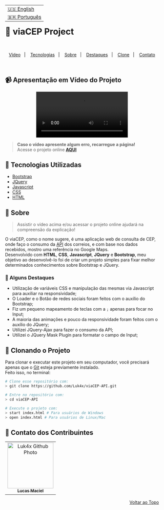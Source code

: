 <table align="right">
  <tr>
    <td>
      <a href="readme-en.md">🇺🇸 English</a>
    </td>
  </tr>
  <tr>
    <td>
      <a href="README.md">🇧🇷 Português</a>
    </td>
  </tr>
</table>
<br>

# 📮 viaCEP Project

<br>
<p align="center">
  <a href="#-apresentação-em-vídeo-do-projeto">Vídeo</a>&nbsp;&nbsp;&nbsp;|&nbsp;&nbsp;&nbsp;
  <a href="#-tecnologias-utilizadas">Tecnologias</a>&nbsp;&nbsp;&nbsp;|&nbsp;&nbsp;&nbsp;
  <a href="#-sobre">Sobre</a>&nbsp;&nbsp;&nbsp;|&nbsp;&nbsp;&nbsp;
  <a href="#-alguns-destaques">Destaques</a>&nbsp;&nbsp;&nbsp;|&nbsp;&nbsp;&nbsp;
  <a href="#-clonando-o-projeto">Clone</a>&nbsp;&nbsp;&nbsp;|&nbsp;&nbsp;&nbsp;
  <a href="#-contato-dos-contribuintes">Contato</a>
</p>
<br>

## 📹 Apresentação em Vídeo do Projeto
<div align="center">
  <video src="https://user-images.githubusercontent.com/86276393/173253896-43955339-98aa-43d9-9213-6ef4583f19ba.mp4">
</div>

> **Caso o vídeo apresente algum erro, recarregue a página!**<br>
> Acesse o projeto online **[AQUI](https://luk4x.github.io/viaCEP-API/)**

## 🚀 Tecnologias Utilizadas

-   [Bootstrap](https://getbootstrap.com/docs/5.2/getting-started/introduction/)
-   [JQuery](https://jquery.com/)
-   [Javascript](https://developer.mozilla.org/en-US/docs/Web/JavaScript)
-   [CSS](https://developer.mozilla.org/en-US/docs/Web/CSS)
-   [HTML](https://developer.mozilla.org/en-US/docs/Web/HTML)

## 📝 Sobre

> Assistir o vídeo acima e/ou acessar o projeto online ajudará na compreensão da explicação!

O viaCEP, como o nome sugere, é uma aplicação web de consulta de CEP, onde faço o consumo da [API](https://viacep.com.br/) dos correios, e com base nos dados recebidos, mostro uma referência no Google Maps.
<br>
Desenvolvido com <b>HTML</b>, <b>CSS</b>, <b>Javascript</b>, <b>JQuery</b> e <b>Bootstrap</b>, meu objetivo ao desenvolvê-lo foi de criar um projeto simples para fixar melhor determinados conhecimentos sobre Bootstrap e JQuery.

### 📌 Alguns Destaques

- Utilização de variáveis CSS e manipulação das mesmas via Javascript para auxiliar na responsividade;
- O Loader e o Botão de redes sociais foram feitos com o auxílio do Bootstrap;
- Fiz um pequeno mapeamento de teclas com a `;` apenas para focar no Input;
- A maioria das animações e pouco da responsividade foram feitos com o auxílio do JQuery;
- Utilizei JQuery-Ajax para fazer o consumo da API;
- Utilizei o JQuery Mask Plugin para formatar o campo de Input;

## 📖 Clonando o Projeto

Para clonar e executar este projeto em seu computador, você precisará apenas que o [Git](https://git-scm.com/) esteja previamente instalado.<br>
Feito isso, no terminal:

```bash
# Clone esse repositório com:
> git clone https://github.com/Luk4x/viaCEP-API.git

# Entre no repositório com:
> cd viaCEP-API

# Execute o projeto com:
> start index.html # Para usuários de Windows
> open index.html # Para usuários de Linux/Mac
```

## 🤝 Contato dos Contribuintes

<table>
  <tr>
    <td align="center">
      <a href="https://www.linkedin.com/in/lucasmacielf/">
        <img src="https://avatars.githubusercontent.com/Luk4x" width="150px;" alt="Luk4x Github Photo"/><br>
        <sub>
          <b>Lucas Maciel</b>
        </sub>
      </a>
    </td>
  </tr>
</table>

<p align="right">
  <a href="#-viacep-project">Voltar ao Topo</a>
</p>

